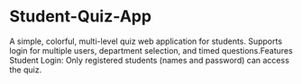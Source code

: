 # Student-Quiz-App
A simple, colorful, multi-level quiz web application for students. Supports login for multiple users, department selection, and timed questions.Features Student Login: Only registered students (names and password) can access the quiz.  
